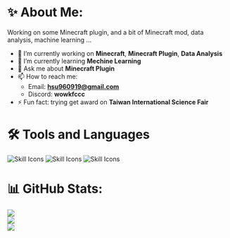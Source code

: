 

<!--
**kfcisme/kfcisme** is a ✨ _special_ ✨ repository because its `README.md` (this file) appears on your GitHub profile.

Here are some ideas to get you started:

- 🔭 I’m currently working on ...
- 🌱 I’m currently learning ...
- 👯 I’m looking to collaborate on ...
- 🤔 I’m looking for help with ...
- 💬 Ask me about ...
- 📫 How to reach me: ...
- 😄 Pronouns: ...
- ⚡ Fun fact: ...
-->

# ✨ About Me:
Working on some Minecraft plugin, and a bit of Minecraft mod, data analysis, machine learning ... 
- 🔭 I’m currently working on **Minecraft**, **Minecraft Plugin**, **Data Analysis**
- 🌱 I’m currently learning **Mechine Learning**
- 💬 Ask me about **Minecraft Plugin**
- 📫 How to reach me:
  -   Email: **hsu960919@gmail.com**
  -   Discord: **wowkfccc**
- ⚡ Fun fact: trying get award on **Taiwan International Science Fair**

# 🛠️ Tools and Languages

<div >
  <img src="https://skillicons.dev/icons?i=java,python,cpp&theme=dark" alt="Skill Icons" />
  <img src="https://skillicons.dev/icons?i=clion,eclipse,idea,github,git,vscode,vim&theme=dark" alt="Skill Icons" />
  <img src="https://skillicons.dev/icons?i=mysql,sqlite,azure,gcp,cloudflare,discord,bots,linux,matlab,sklearn&theme=dark" alt="Skill Icons" />
</div>

# 📊 GitHub Stats:
![](https://github-readme-stats.vercel.app/api?username=kfcisme&theme=dark&hide_border=false&include_all_commits=false&count_private=false)<br/>
![](https://github-readme-streak-stats.herokuapp.com/?user=kfcisme&theme=dark&hide_border=false)<br/>
![](https://github-readme-stats.vercel.app/api/top-langs/?username=kfcisme&theme=dark&hide_border=false&include_all_commits=false&count_private=false&layout=compact)

<!-- Proudly created with GPRM ( https://gprm.itsvg.in ) -->
